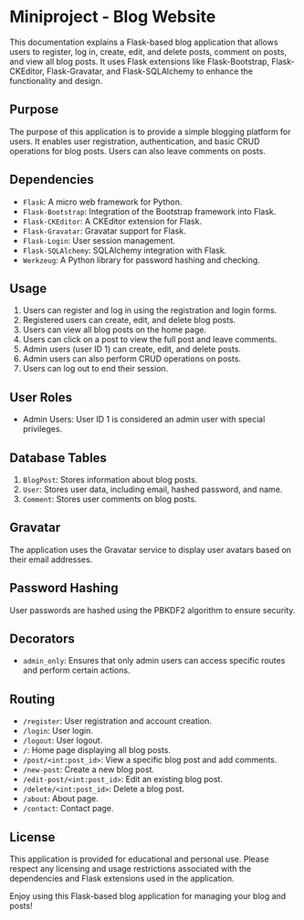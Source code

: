 # Miniproject - Blog Website

This documentation explains a Flask-based blog application that allows users to register, log in, create, edit, and delete posts, comment on posts, and view all blog posts. It uses Flask extensions like Flask-Bootstrap, Flask-CKEditor, Flask-Gravatar, and Flask-SQLAlchemy to enhance the functionality and design.

## Purpose

The purpose of this application is to provide a simple blogging platform for users. It enables user registration, authentication, and basic CRUD operations for blog posts. Users can also leave comments on posts.

## Dependencies

- `Flask`: A micro web framework for Python.
- `Flask-Bootstrap`: Integration of the Bootstrap framework into Flask.
- `Flask-CKEditor`: A CKEditor extension for Flask.
- `Flask-Gravatar`: Gravatar support for Flask.
- `Flask-Login`: User session management.
- `Flask-SQLAlchemy`: SQLAlchemy integration with Flask.
- `Werkzeug`: A Python library for password hashing and checking.

## Usage

1. Users can register and log in using the registration and login forms.
2. Registered users can create, edit, and delete blog posts.
3. Users can view all blog posts on the home page.
4. Users can click on a post to view the full post and leave comments.
5. Admin users (user ID 1) can create, edit, and delete posts.
6. Admin users can also perform CRUD operations on posts.
7. Users can log out to end their session.

## User Roles

- Admin Users: User ID 1 is considered an admin user with special privileges.

## Database Tables

1. `BlogPost`: Stores information about blog posts.
2. `User`: Stores user data, including email, hashed password, and name.
3. `Comment`: Stores user comments on blog posts.

## Gravatar

The application uses the Gravatar service to display user avatars based on their email addresses.

## Password Hashing

User passwords are hashed using the PBKDF2 algorithm to ensure security.

## Decorators

- `admin_only`: Ensures that only admin users can access specific routes and perform certain actions.

## Routing

- `/register`: User registration and account creation.
- `/login`: User login.
- `/logout`: User logout.
- `/`: Home page displaying all blog posts.
- `/post/<int:post_id>`: View a specific blog post and add comments.
- `/new-post`: Create a new blog post.
- `/edit-post/<int:post_id>`: Edit an existing blog post.
- `/delete/<int:post_id>`: Delete a blog post.
- `/about`: About page.
- `/contact`: Contact page.

## License

This application is provided for educational and personal use. Please respect any licensing and usage restrictions associated with the dependencies and Flask extensions used in the application.

Enjoy using this Flask-based blog application for managing your blog and posts!

